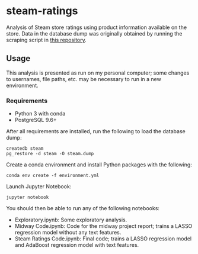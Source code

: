 # steam-ratings
Analysis of Steam store ratings using product information available on the store.  Data in the database dump was originally obtained by running the scraping script in [this repository](https://github.com/jasonnance/steam-store-analysis).

## Usage
This analysis is presented as run on my personal computer; some changes to usernames, file paths, etc. may be necessary to run in a new environment.

### Requirements

 - Python 3 with conda
 - PostgreSQL 9.6+

After all requirements are installed, run the following to load the database dump:

    createdb steam
    pg_restore -d steam -O steam.dump
    
Create a conda environment and install Python packages with the following:

    conda env create -f environment.yml
    
Launch Jupyter Notebook:

    jupyter notebook
    
You should then be able to run any of the following notebooks:

- Exploratory.ipynb: Some exploratory analysis.
- Midway Code.ipynb: Code for the midway project report; trains a LASSO regression model without any text features.
- Steam Ratings Code.ipynb: Final code; trains a LASSO regression model and AdaBoost regression model with text features.
